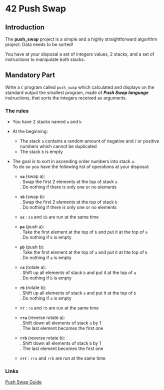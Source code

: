 # 42 Push Swap

## Introduction

The **push_swap**  project is a simple and a highly straightforward algorithm project: Data needs to be sorted!<br>

You have at your disposal a set of integers values, 2 stacks, and a set of instructions to manipulate both stacks.<br>

## Mandatory Part

Write a `C` program called `push_swap` which calculated and displays on the standard output the smallest program, made of ***Push Swap language*** instructions, that sorts the integers received as arguments.

### The rules

- You have 2 stacks named `a` and `b`
- At the beginning:
	- The stack `a` contains a random amount of negative and / or positive numbers which cannot be duplicated
	- The stack `b` is empty
- The goal is to sort in ascending order numbers into stack `a`.<br>
  To do so you have the following list of operations at your disposal:

	- **`sa`** (swap a):<br>
		. Swap the first 2 elements at the top of stack `a`<br>
		. Do nothing if there is only one or no elements<br>

	- **`sb`** (swap b):<br>
		. Swap the first 2 elements at the top of stack `b`<br>
		. Do nothing if there is only one or no elements<br>

	- **`ss`** : `sa` and `sb` are run at the same time

	- **`pa`** (push a):<br>
		. Take the first element at the top of `b` and put it at the top of `a`<br>
		. Do nothing if `b` is empty<br>

	- **`pb`** (push b):<br>
		. Take the first element at the top of `a` and put it at hte top of `b`<br>
		. Do nothing if `a` is empty<br>

	- **`ra`** (rotate a):<br>
		. Shift up all elements of stack `b` and put it at the top of `a`<br>
		. Do nothing if `b` is empty<br>

	- **`rb`** (rotate b):<br>
		. Shift up all elements of stack `a` and put it at the top of `b`<br>
		. Do nothing if `a` is empty<br>

	- **`rr`** : `ra` and `rb` are run at the same time

	- **`rra`** (reverse rotate a):<br>
		. Shift down all elements of stack `a` by 1<br>
		. The last element becomes the first one<br>

	- **`rrb`** (reverse rotate b):<br>
		. Shift down all elements of stack `b` by 1<br>
		. The last element becomes the first one<br>

	- **`rrr`** : `rra` and `rrb` are run at the same time

### Links

[Push Swap Guide](https://medium.com/@jamierobertdawson/push-swap-the-least-amount-of-moves-with-two-stacks-d1e76a71789a)
